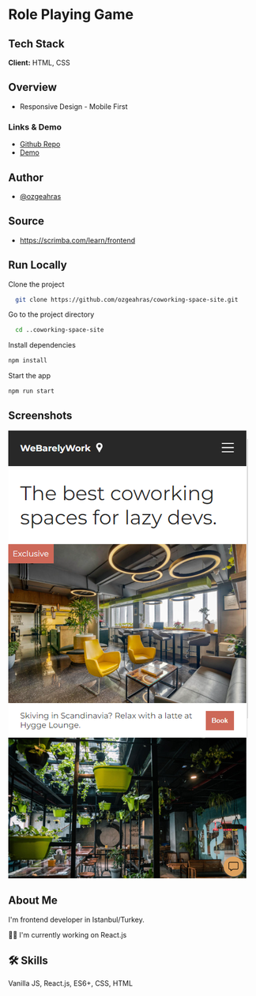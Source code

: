 # Role Playing Game

## Tech Stack

**Client:**  HTML, CSS

## Overview

- Responsive Design - Mobile First

### Links & Demo

- [Github Repo](https://github.com/ozgeahras/coworking-space-site)
- [Demo](https://ozgeahras.github.io/coworking-space-site/)

## Author

- [@ozgeahras](https://github.com/ozgeahras)

## Source

- https://scrimba.com/learn/frontend

## Run Locally

Clone the project

```bash
  git clone https://github.com/ozgeahras/coworking-space-site.git
```

Go to the project directory

```bash
  cd ..coworking-space-site
```

Install dependencies

```bash
npm install
```

Start the app

```bash
npm run start
```

## Screenshots

![App Screenshot](https://github.com/ozgeahras/coworking-space-site/blob/master/images/screenshot.png)

## About Me

I'm frontend developer in Istanbul/Turkey.

👩‍💻 I'm currently working on React.js

## 🛠 Skills

Vanilla JS, React.js, ES6+, CSS, HTML

